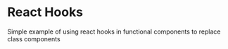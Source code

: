 # React Hooks

Simple example of using react hooks in functional components to replace class components